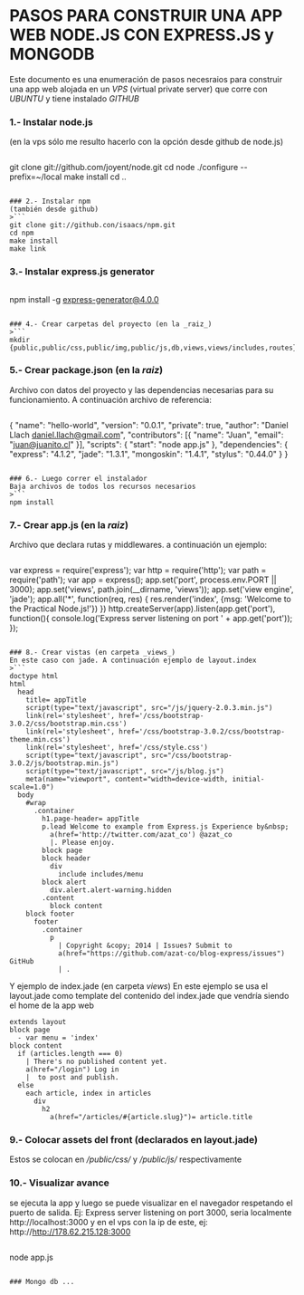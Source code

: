 # PASOS PARA CONSTRUIR UNA APP WEB NODE.JS CON EXPRESS.JS y MONGODB

Este documento es una enumeración de pasos necesraios para construir una app web alojada en un _VPS_ (virtual private server) que corre con _UBUNTU_ y tiene instalado _GITHUB_ 

### 1.- Instalar node.js
(en la vps sólo me resulto hacerlo con la opción desde github de node.js)
>```
git clone git://github.com/joyent/node.git
cd node
./configure --prefix=~/local
make install
cd ..
```

### 2.- Instalar npm
(también desde github)
>```
git clone git://github.con/isaacs/npm.git
cd npm
make install
make link
```

### 3.- Instalar express.js generator
>```
npm install -g express-generator@4.0.0
```

### 4.- Crear carpetas del proyecto (en la _raiz_)
>```
mkdir {public,public/css,public/img,public/js,db,views,views/includes,routes}
```

### 5.- Crear package.json (en la _raiz_)
Archivo con datos del proyecto y las dependencias necesarias para su funcionamiento. A continuación archivo de referencia:
>```
{
  "name": "hello-world",
  "version": "0.0.1",
  "private": true,
  "author": "Daniel Llach <daniel.llach@gmail.com>",
  "contributors": [{
    "name": "Juan",
    "email": "juan@juanito.cl"
  }],
  "scripts": {
    "start": "node app.js"
  },
  "dependencies": {
    "express": "4.1.2",
    "jade": "1.3.1",
    "mongoskin": "1.4.1",
    "stylus": "0.44.0"
  }
}
```

### 6.- Luego correr el instalador
Baja archivos de todos los recursos necesarios
>```
npm install
```

### 7.- Crear app.js (en la _raiz_)
Archivo que declara rutas y middlewares. a continuación un ejemplo:
>```
var express = require('express');
var http = require('http');
var path = require('path');
var app = express();
app.set('port', process.env.PORT || 3000);
app.set('views', path.join(__dirname, 'views'));
app.set('view engine', 'jade');
app.all('*', function(req, res) {
  res.render('index', {msg: 'Welcome to the Practical Node.js!'})
})
http.createServer(app).listen(app.get('port'), function(){
  console.log('Express server listening on port ' + app.get('port'));
});
```

### 8.- Crear vistas (en carpeta _views_)
En este caso con jade. A continuación ejemplo de layout.index
>```
doctype html
html
  head
    title= appTitle
    script(type="text/javascript", src="/js/jquery-2.0.3.min.js")
    link(rel='stylesheet', href='/css/bootstrap-3.0.2/css/bootstrap.min.css')
    link(rel='stylesheet', href='/css/bootstrap-3.0.2/css/bootstrap-theme.min.css')
    link(rel='stylesheet', href='/css/style.css')
    script(type="text/javascript", src="/css/bootstrap-3.0.2/js/bootstrap.min.js")
    script(type="text/javascript", src="/js/blog.js")
    meta(name="viewport", content="width=device-width, initial-scale=1.0")
  body
    #wrap
      .container
        h1.page-header= appTitle
        p.lead Welcome to example from Express.js Experience by&nbsp;
          a(href='http://twitter.com/azat_co') @azat_co
          |. Please enjoy.
        block page
        block header
          div
            include includes/menu
        block alert
          div.alert.alert-warning.hidden
        .content
          block content
    block footer
      footer
        .container
          p
            | Copyright &copy; 2014 | Issues? Submit to
            a(href="https://github.com/azat-co/blog-express/issues") GitHub
            | .
```
Y ejemplo de index.jade (en carpeta _views_)
En este ejemplo se usa el layout.jade como template del contenido del index.jade que vendría siendo el home de la app web
```
extends layout
block page 
  - var menu = 'index'
block content
  if (articles.length === 0)
    | There's no published content yet. 
    a(href="/login") Log in
    |  to post and publish.
  else 
    each article, index in articles
      div
        h2
          a(href="/articles/#{article.slug}")= article.title
```

### 9.- Colocar assets del front (declarados en layout.jade)
Estos se colocan en _/public/css/_ y _/public/js/_ respectivamente

### 10.- Visualizar avance 
se ejecuta la app y luego se puede visualizar en el navegador respetando el puerto de salida. Ej: Express server listening on port 3000, seria localmente http://localhost:3000 y en el vps con la ip de este, ej: http://http://178.62.215.128:3000
>```
node app.js
```

### Mongo db ...
